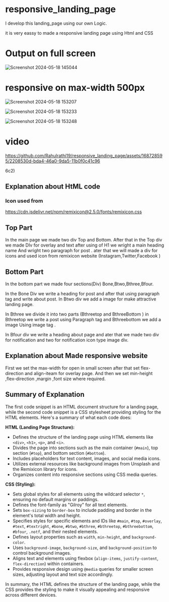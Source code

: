 # responsive_landing_page
I develop this landing_page using our own Logic. 

it is very eassy to made a  responsive landing page using Html and CSS
# Output on full screen 
![Screenshot 2024-05-18 145044](https://github.com/Rahulrathi19/responsive_landing_page/assets/168728595/d5f41813-b151-4159-8d5b-58efdb7092c2)

# responsive on max-width 500px
![Screenshot 2024-05-18 153207](https://github.com/Rahulrathi19/responsive_landing_page/assets/168728595/266b9045-76b6-480b-bdda-0f422e2043f5)

![Screenshot 2024-05-18 153233](https://github.com/Rahulrathi19/responsive_landing_page/assets/168728595/f4778395-f125-4f59-9223-be6fcf55798f)

![Screenshot 2024-05-18 153248](https://github.com/Rahulrathi19/responsive_landing_page/assets/168728595/5907c1f2-f4e3-46f2-871f-a34711447cd2)

# video


https://github.com/Rahulrathi19/responsive_landing_page/assets/168728595/2208530d-bda4-46a0-9da5-11b0f0c41c96

6c2)
## Explanation about HtML code
### Icon used from 
https://cdn.jsdelivr.net/npm/remixicon@2.5.0/fonts/remixicon.css
## Top Part
In the main page we made two div Top and Bottom.
After that in the Top div we made DIv for overlay and text after using of H1 we wright a main heading name And wright two paragraph for post .
ater that we will made a div for icons and used icon from remixicon website (Instagram,Twitter,Facebook )

## Bottom  Part
In the bottom part we made four sections(Div) Bone,Btwo,Bthree,Bfour.

In the Bone Div we write a heading for post and after that using paragraph tag and write about post.
In Btwo div we add a image for make attractive landing page.

In Bthree we divide it into two parts (Bthreetop and BthreeBottom ) in Bthreetop we write a post using Paragraph tag and Bthreebottom we add a image Using image tag .

In Bfour div we write a heading about page and ater that we made two  div for notification and two for notification icon type image div.


## Explanation about Made responsive website 
First we set the max-width for open in small screen after that set flex-direction and align-iteam for overlay page.
And then we set min-height ,flex-direction ,margin ,font size where required.

## Summary of Explanation 
The first code snippet is an HTML document structure for a landing page, while the second code snippet is a CSS stylesheet providing styling for the HTML elements. Here's a summary of what each code does:

**HTML (Landing Page Structure):**
- Defines the structure of the landing page using HTML elements like `<div>`, `<h1>`, `<p>`, and `<i>`.
- Divides the page into sections such as the main container (`#main`), top section (`#top`), and bottom section (`#bottom`).
- Includes placeholders for text content, images, and social media icons.
- Utilizes external resources like background images from Unsplash and the Remixicon library for icons.
- Organizes content into responsive sections using CSS media queries.

**CSS (Styling):**
- Sets global styles for all elements using the wildcard selector `*`, ensuring no default margins or paddings.
- Defines the font-family as "Gilroy" for all text elements.
- Sets `box-sizing` to `border-box` to include padding and border in the element's total width and height.
- Specifies styles for specific elements and IDs like `#main`, `#top`, `#overlay`, `#text`, `#textright`, `#bone`, `#btwo`, `#bthree`, `#bthreetop`, `#bthreebottom`, `#bfour`, `.notf`, and their nested elements.
- Defines layout properties such as `width`, `min-height`, and `background-color`.
- Uses `background-image`, `background-size`, and `background-position` to control background images.
- Aligns text and elements using flexbox (`align-items`, `justify-content`, `flex-direction`) within containers.
- Provides responsive design using `@media` queries for smaller screen sizes, adjusting layout and text size accordingly.

In summary, the HTML defines the structure of the landing page, while the CSS provides the styling to make it visually appealing and responsive across different devices.
